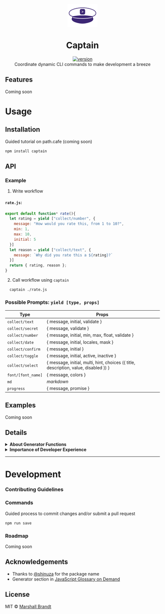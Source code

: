 <div align="center">
  <img src="https://github.com/marshallcb/captain/raw/master/captain.png" alt="Captain" width="100" />
</div>

<h1 align="center">Captain</h1>
<div align="center">
  <a href="https://npmjs.org/package/captain">
    <img src="https://badgen.now.sh/npm/v/captain" alt="version" />
  </a>
</div>

<div align="center">Coordinate dynamic CLI commands to make development a breeze</div>

## Features

Coming soon

# Usage

## Installation

Guided tutorial on path.cafe (coming soon)

```sh
npm install captain
```

## API

### Example

1. Write workflow

#### `rate.js`:
```js
export default function* rate(){
  let rating = yield ["collect/number", {
    message: "How would you rate this, from 1 to 10?",
    min: 1,
    max: 10,
    initial: 5
  }]
  let reason = yield ["collect/text", {
    message: `Why did you rate this a ${rating}?`
  }]
  return { rating, reason };
}
```

2. Call workflow using `captain`

```zsh
  captain ./rate.js
```

### Possible Prompts: `yield [type, props]`

| Type | Props |
| --- | --- |
| `collect/text` | { message, initial, validate } |
| `collect/secret` | { message, validate } |
| `collect/number` | { message, initial, min, max, float, validate } |
| `collect/date` | { message, initial, locales, mask } |
| `collect/confirm` | { message, initial } |
| `collect/toggle` | { message, initial, active, inactive } |
| `collect/select` | { message, initial, multi, hint, choices ({ title, description, value, disabled }) }  |
| `font/[font_name]` | { message, colors } |
| `md` | _markdown_ |
| `progress` | { message, promise }  |


## Examples

Coming soon

## Details

<details>
  <summary><strong>About Generator Functions</strong></summary>
  <div>
    Coming soon
  </div>
</details>
<details>
  <summary><strong>Importance of Developer Experience</strong></summary>
  <div>
    Coming soon
  </div>
</details>

- - -

# Development

### Contributing Guidelines

### Commands

Guided process to commit changes and/or submit a pull request
```sh
npm run save
```

### Roadmap

Coming soon

## Acknowledgements
- Thanks to [@shinuza](https://github.com/shinuza) for the package name
- Generator section in [JavaScript Glossary on Demand](https://leanpub.com/jsglossary)

## License

MIT © [Marshall Brandt](https://m4r.sh)
